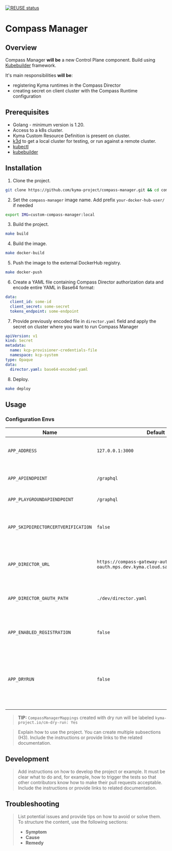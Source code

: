 [![REUSE status](https://api.reuse.software/badge/github.com/kyma-project/compass-manager)](https://api.reuse.software/info/github.com/kyma-project/compass-manager)

# Compass Manager

## Overview
Compass Manager **will be** a new Control Plane component. Build using [Kubebuilder](https://github.com/kubernetes-sigs/kubebuilder) framework. 

It's main responsibilities **will be**:
- registering Kyma runtimes in the Compass Director
- creating secret on client cluster with the Compass Runtime configuration

## Prerequisites

- Golang - minimum version is 1.20.
- Access to a k8s cluster.
- Kyma Custom Resource Definition is present on cluster.
- [k3d](https://k3d.io) to get a local cluster for testing, or run against a remote cluster.
- [kubectl](https://kubernetes.io/docs/tasks/tools/)
- [kubebuilder](https://book.kubebuilder.io/)

## Installation

1. Clone the project.

```bash
git clone https://github.com/kyma-project/compass-manager.git && cd compass-manager/
```

2. Set the `compass-manager` image name. Add prefix `your-docker-hub-user/` if needed

```bash
export IMG=custom-compass-manager:local
```

3. Build the project.

```bash
make build
```

4. Build the image.

```bash
make docker-build
```

5. Push the image to the external DockerHub registry. 

```bash
make docker-push
```

6. Create a YAML file containing Compass Director authorization data and encode entire YAML in Base64 format:

```yaml
data:
  client_id: some-id
  client_secret: some-secret
  tokens_endpoint: some-endpoint
```

7. Provide previously encoded file in `director.yaml` field and apply the secret on cluster where you want to run Compass Manager

```yaml
apiVersion: v1
kind: Secret
metadata:
  name: kcp-provisioner-credentials-file
  namespace: kcp-system
type: Opaque
data:
  director.yaml: base64-encoded-yaml
```

8. Deploy.

```bash
make deploy
```
## Usage

### Configuration Envs

| Name                               | Default                                                                      | Description                                                                        |
|------------------------------------|------------------------------------------------------------------------------|------------------------------------------------------------------------------------|
| `APP_ADDRESS`                      | `127.0.0.1:3000`                                                             | Adress on which the app will be exposed                                            |
| `APP_APIENDPOINT`                  | `/graphql`                                                                   | Endpoint for GraphQL requests                                                      |
| `APP_PLAYGROUNDAPIENDPOINT`        | `/graphql`                                                                   | This option is not used                                                            |
| `APP_SKIPDIRECTORCERTVERIFICATION` | `false`                                                                      | Skip cert verification in Compass Director GraphQL calls                           |
| `APP_DIRECTOR_URL`                 | `https://compass-gateway-auth-oauth.mps.dev.kyma.cloud.sap/director/graphql` | URL of the Compass Director GraphQL endpoint                                       |
| `APP_DIRECTOR_OAUTH_PATH`          | `./dev/director.yaml`                                                        | File with OAuth data for Compass Director                                          |
| `APP_ENABLED_REGISTRATION`         | `false`                                                                      | Enable registering runtimes with Compass                                           |
| `APP_DRYRUN`                       | `false`                                                                      | Disable registering and configuring, instead log what operations would be executed |

> **TIP:** `CompassManagerMappings` created with dry run will be labeled `kyma-project.io/cm-dry-run: Yes`

> Explain how to use the project. You can create multiple subsections (H3). Include the instructions or provide links to the related documentation.

## Development

> Add instructions on how to develop the project or example. It must be clear what to do and, for example, how to trigger the tests so that other contributors know how to make their pull requests acceptable. Include the instructions or provide links to related documentation.

## Troubleshooting

> List potential issues and provide tips on how to avoid or solve them. To structure the content, use the following sections:
>
> - **Symptom**
> - **Cause**
> - **Remedy**
